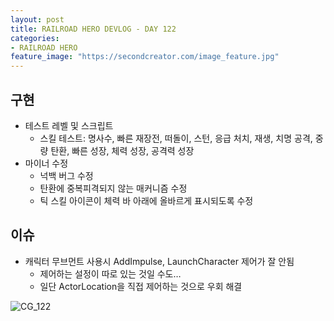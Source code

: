 ```yaml
---
layout: post
title: RAILROAD HERO DEVLOG - DAY 122
categories:
- RAILROAD HERO
feature_image: "https://secondcreator.com/image_feature.jpg"
---
```


## 구현
- 테스트 레벨 및 스크립트
  - 스킬 테스트: 명사수, 빠른 재장전, 떠돌이, 스턴, 응급 처치, 재생, 치명 공격, 중량 탄환, 빠른 성장, 체력 성장, 공격력 성장
- 마이너 수정
  - 넉백 버그 수정
  - 탄환에 중복피격되지 않는 매커니즘 수정
  - 틱 스킬 아이콘이 체력 바 아래에 올바르게 표시되도록 수정

## 이슈
- 캐릭터 무브먼트 사용시 AddImpulse, LaunchCharacter 제어가 잘 안됨
  - 제어하는 설정이 따로 있는 것일 수도…
  - 일단 ActorLocation을 직접 제어하는 것으로 우회 해결

![CG_122](https://secondcreator.com/blog/imgs/CG_122.png)
